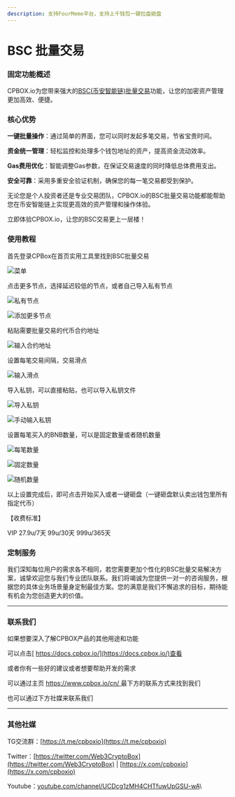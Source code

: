 ```yaml
---
description: 支持FourMeme平台，支持上千钱包一键拉盘砸盘
---
```


# BSC 批量交易

### 固定功能概述

CPBOX.io为您带来强大的[BSC(币安智能链)批量交易](https://www.cpbox.io/cn/bsc/batch/trade)功能，让您的加密资产管理更加高效、便捷。

### 核心优势

**一键批量操作**：通过简单的界面，您可以同时发起多笔交易，节省宝贵时间。

**资金统一管理**：轻松监控和处理多个钱包地址的资产，提高资金流动效率。

**Gas费用优化**：智能调整Gas参数，在保证交易速度的同时降低总体费用支出。

**安全可靠**：采用多重安全验证机制，确保您的每一笔交易都受到保护。

无论您是个人投资者还是专业交易团队，CPBOX.io的BSC批量交易功能都能帮助您在币安智能链上实现更高效的资产管理和操作体验。

立即体验CPBOX.io，让您的BSC交易更上一层楼！

### 使用教程

首先登录CPBox在首页实用工具里找到BSC批量交易

![菜单](https://www.cpbox.io/cpfiles/2025-03-17/d8i7u8x7a6igmnxwey.png)

点击更多节点，选择延迟较低的节点，或者自己导入私有节点

![私有节点](https://www.cpbox.io/cpfiles/2025-03-17/d8i7xwrkk2j0rpv0ic.png)

![添加更多节点](https://www.cpbox.io/cpfiles/2025-03-17/d8i7ypnrckhxxjrcbf.png)

粘贴需要批量交易的代币合约地址

![输入合约地址](https://www.cpbox.io/cpfiles/2025-03-17/d8i7zyyqf6h5z7aowz.png)

设置每笔交易间隔，交易滑点

![输入滑点](https://www.cpbox.io/cpfiles/2025-03-17/d8i81s8ccgoloobthr.png)

导入私钥，可以直接粘贴，也可以导入私钥文件

![导入私钥](https://www.cpbox.io/cpfiles/2025-03-17/d8i82xti1rmlzmassj.png)

![手动输入私钥](https://www.cpbox.io/cpfiles/2025-03-17/d8i838b57vhvfoupjx.png)

设置每笔买入的BNB数量，可以是固定数量或者随机数量


![每笔数量](https://www.cpbox.io/cpfiles/2025-03-17/d8i84sr30q5aeasg1r.png)

![固定数量](https://www.cpbox.io/cpfiles/2025-03-17/d8i8524gj65z4anijp.png)

![随机数量](https://www.cpbox.io/cpfiles/2025-03-17/d8i85bwjuqcsqwzfz4.png)

以上设置完成后，即可点击开始买入或者一键砸盘（一键砸盘默认卖出钱包里所有指定代币）

【收费标准】

VIP   27.9u/7天  99u/30天  999u/365天

### 定制服务

我们深知每位用户的需求各不相同，若您需要更加个性化的BSC批量交易解决方案，诚挚欢迎您与我们专业团队联系。我们将竭诚为您提供一对一的咨询服务，根据您的具体业务场景量身定制最佳方案。您的满意是我们不懈追求的目标，期待能有机会为您创造更大的价值。

***

### 联系我们

如果想要深入了解CPBOX产品的其他用途和功能

可以点击[ https://docs.cpbox.io/](https://docs.cpbox.io/)查看

或者你有一些好的建议或者想要帮助开发的需求

可以通过主页 [https://www.cpbox.io/cn/ ](https://www.cpbox.io/cn/)最下方的联系方式来找到我们

也可以通过下方社媒来联系我们

***

### 其他社媒

TG交流群：[https://t.me/cpboxio](https://t.me/cpboxio)

Twitter：[https://twitter.com/Web3CryptoBox](https://twitter.com/Web3CryptoBox) | [https://x.com/cpboxio](https://x.com/cpboxio)

Youtube：[youtube.com/channel/UCDcg1zMH4CHTfuwUpGSU-wA](../solana-gong-ju/solana-yi-jian-fa-bi.md)\


